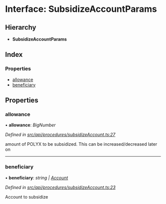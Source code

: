 # Interface: SubsidizeAccountParams

## Hierarchy

* **SubsidizeAccountParams**

## Index

### Properties

* [allowance](subsidizeaccountparams.md#allowance)
* [beneficiary](subsidizeaccountparams.md#beneficiary)

## Properties

###  allowance

• **allowance**: *BigNumber*

*Defined in [src/api/procedures/subsidizeAccount.ts:27](https://github.com/PolymathNetwork/polymesh-sdk/blob/38ee8078/src/api/procedures/subsidizeAccount.ts#L27)*

amount of POLYX to be subsidized. This can be increased/decreased later on

___

###  beneficiary

• **beneficiary**: *string | [Account](../classes/account.md)*

*Defined in [src/api/procedures/subsidizeAccount.ts:23](https://github.com/PolymathNetwork/polymesh-sdk/blob/38ee8078/src/api/procedures/subsidizeAccount.ts#L23)*

Account to subsidize
